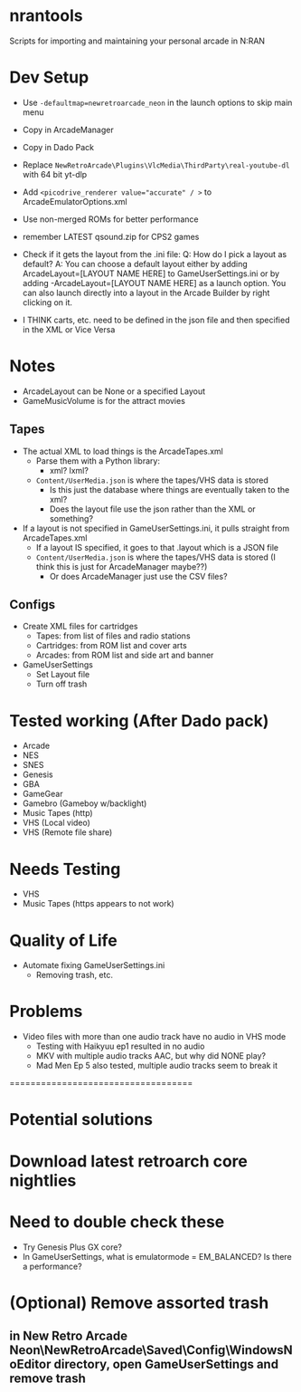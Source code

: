 # nrantools
Scripts for importing and maintaining your personal arcade in N:RAN

# Dev Setup
- Use `-defaultmap=newretroarcade_neon` in the launch options to skip main menu
- Copy in ArcadeManager
- Copy in Dado Pack
- Replace `NewRetroArcade\Plugins\VlcMedia\ThirdParty\real-youtube-dl` with 64 bit yt-dlp
- Add `<picodrive_renderer value="accurate" / >`  to ArcadeEmulatorOptions.xml

- Use non-merged ROMs for better performance
- remember LATEST qsound.zip for CPS2 games

- Check if it gets the layout from the .ini file:
Q: How do I pick a layout as default?
A: You can choose a default layout either by adding ArcadeLayout=[LAYOUT NAME HERE] to GameUserSettings.ini or by adding -ArcadeLayout=[LAYOUT NAME HERE] as a launch option. You can also launch directly into a layout in the Arcade Builder by right clicking on it.
- I THINK carts, etc. need to be defined in the json file and then specified in the XML or Vice Versa

# Notes
- ArcadeLayout can be None or a specified Layout
- GameMusicVolume is for the attract movies

## Tapes
- The actual XML to load things is the ArcadeTapes.xml
    - Parse them with a Python library:
        - xml? lxml?
    - `Content/UserMedia.json` is where the tapes/VHS data is stored
        - Is this just the database where things are eventually taken to the xml?
        - Does the layout file use the json rather than the XML or something?
- If a layout is not specified in GameUserSettings.ini, it pulls straight from ArcadeTapes.xml
    - If a layout IS specified, it goes to that .layout which is a JSON file
    - `Content/UserMedia.json` is where the tapes/VHS data is stored (I think this is just for ArcadeManager maybe??)
        - Or does ArcadeManager just use the CSV files?

## Configs
- Create XML files for cartridges
    - Tapes: from list of files and radio stations
    - Cartridges: from ROM list and cover arts
    - Arcades: from ROM list and side art and banner
- GameUserSettings
    - Set Layout file
    - Turn off trash

# Tested working (After Dado pack)
- Arcade
- NES
- SNES
- Genesis
- GBA
- GameGear
- Gamebro (Gameboy w/backlight)
- Music Tapes (http)
- VHS (Local video)
- VHS (Remote file share)

# Needs Testing
- VHS
- Music Tapes (https appears to not work)

# Quality of Life
- Automate fixing GameUserSettings.ini
    - Removing trash, etc.
# Problems
- Video files with more than one audio track have no audio in VHS mode
    - Testing with Haikyuu ep1 resulted in no audio
    - MKV with multiple audio tracks AAC, but why did NONE play?
    - Mad Men Ep 5 also tested, multiple audio tracks seem to break it

===================================
# Potential solutions

# Download latest retroarch core nightlies

# Need to double check these
- Try Genesis Plus GX core?
- In GameUserSettings, what is emulatormode = EM_BALANCED? Is there a performance?

# (Optional) Remove assorted trash
## in New Retro Arcade Neon\NewRetroArcade\Saved\Config\WindowsNoEditor directory, open GameUserSettings and remove trash

